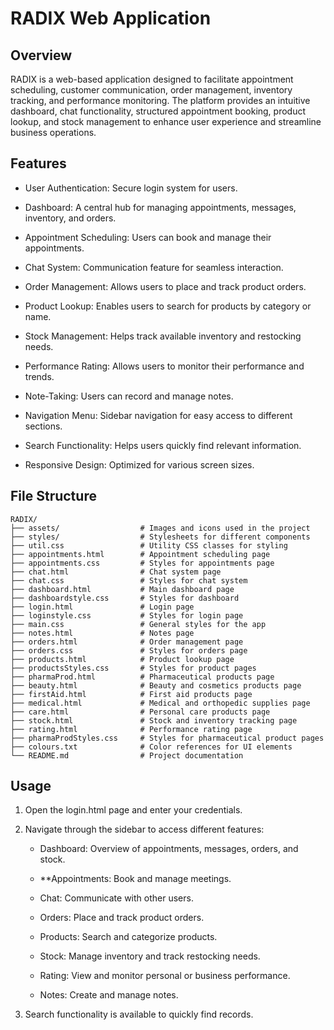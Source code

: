 # RADIX Web Application

## Overview

RADIX is a web-based application designed to facilitate appointment scheduling, customer communication, order management, inventory tracking, and performance monitoring. The platform provides an intuitive dashboard, chat functionality, structured appointment booking, product lookup, and stock management to enhance user experience and streamline business operations.

## Features

* User Authentication: Secure login system for users.

* Dashboard: A central hub for managing appointments, messages, inventory, and orders.

* Appointment Scheduling: Users can book and manage their appointments.

* Chat System: Communication feature for seamless interaction.

* Order Management: Allows users to place and track product orders.

* Product Lookup: Enables users to search for products by category or name.

* Stock Management: Helps track available inventory and restocking needs.

* Performance Rating: Allows users to monitor their performance and trends.

* Note-Taking: Users can record and manage notes.

* Navigation Menu: Sidebar navigation for easy access to different sections.

* Search Functionality: Helps users quickly find relevant information.

* Responsive Design: Optimized for various screen sizes.

## File Structure
```
RADIX/
├── assets/                  # Images and icons used in the project
├── styles/                  # Stylesheets for different components
├── util.css                 # Utility CSS classes for styling
├── appointments.html        # Appointment scheduling page
├── appointments.css         # Styles for appointments page
├── chat.html                # Chat system page
├── chat.css                 # Styles for chat system
├── dashboard.html           # Main dashboard page
├── dashboardstyle.css       # Styles for dashboard
├── login.html               # Login page
├── loginstyle.css           # Styles for login page
├── main.css                 # General styles for the app
├── notes.html               # Notes page
├── orders.html              # Order management page
├── orders.css               # Styles for orders page
├── products.html            # Product lookup page
├── productsStyles.css       # Styles for product pages
├── pharmaProd.html          # Pharmaceutical products page
├── beauty.html              # Beauty and cosmetics products page
├── firstAid.html            # First aid products page
├── medical.html             # Medical and orthopedic supplies page
├── care.html                # Personal care products page
├── stock.html               # Stock and inventory tracking page
├── rating.html              # Performance rating page
├── pharmaProdStyles.css     # Styles for pharmaceutical product pages
├── colours.txt              # Color references for UI elements
└── README.md                # Project documentation
```



## Usage

1. Open the login.html page and enter your credentials.

2. Navigate through the sidebar to access different features:

    - Dashboard: Overview of appointments, messages, orders, and stock.

    - **Appointments: Book and manage meetings.

    - Chat: Communicate with other users.

    - Orders: Place and track product orders.

    - Products: Search and categorize products.

    - Stock: Manage inventory and track restocking needs.

    - Rating: View and monitor personal or business performance.

    - Notes: Create and manage notes.

3. Search functionality is available to quickly find records.
